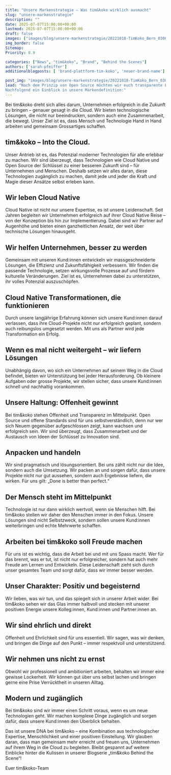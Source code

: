 ```yaml
---
title: "Unsere Markenstrategie – Was tim&koko wirklich ausmacht"
slug: "unsere-markenstrategie" 
description: "" 
date: 2025-07-07T15:00:00+00:00 
lastmod: 2025-07-07T15:00:00+00:00 
draft: false 
images: ["images/blog/unsere-markenstrategie/20221018-TimKoko_Bern_0306.jpg"] # Open Graph bild, das angezeigt wird, wenn man die URL bspw. im google chat oder auf LinkedIn postet
img_border: false 
Sitemap:
Priority: 0.9

categories: ["News", "tim&koko", "Brand", "Behind the Scenes"] 
authors: ['sarah-pfeiffer']
additionalblogposts: [ 'brand-plattform-tim-koko', 'neuer-brand-name']

post_img: "images/blog/unsere-markenstrategie/20221018-TimKoko_Bern_0306.jpg" # das Bild, dass in der Blogübersicht und im Blogpost oben angezeigt wird
lead: "Nach dem Prinzip von Open Source möchten wir euch transparente Einblicke in unsere Firmen-DNA geben – in unsere Werte, Überzeugungen und das, was wir sowohl intern als auch extern bei tim&koko leben. 
Nachfolgend ein Einblick in unsere Markendefinition:"
---
```


Bei tim&koko dreht sich alles darum, Unternehmen erfolgreich in die Zukunft zu bringen – genauer gesagt in die Cloud. Wir bieten technologische Lösungen, die nicht nur beeindrucken, sondern auch eine Zusammenarbeit, die bewegt. Unser Ziel ist es, dass Mensch und Technologie Hand in Hand arbeiten und gemeinsam Grossartiges schaffen.

## tim&koko – Into the Cloud.

Unser Antrieb ist es, das Potenzial moderner Technologien für alle erlebbar zu machen. Wir sind überzeugt, dass Technologien wie Cloud Native und Open Source der Schlüssel zu einer besseren Zukunft sind – für Unternehmen und Menschen. Deshalb setzen wir alles daran, diese Technologien zugänglich zu machen, damit jede und jeder die Kraft und Magie dieser Ansätze selbst erleben kann.

## Wir leben Cloud Native

Cloud Native ist nicht nur unsere Expertise, es ist unsere Leidenschaft. Seit Jahren begleiten wir Unternehmen erfolgreich auf ihrer Cloud Native Reise – von der Konzeption bis hin zur Implementierung. Dabei sind wir Partner auf Augenhöhe und bieten einen ganzheitlichen Ansatz, der weit über technische Lösungen hinausgeht.

## Wir helfen Unternehmen, besser zu werden

Gemeinsam mit unseren Kund:innen entwickeln wir massgeschneiderte Lösungen, die Effizienz und Zukunftsfähigkeit verbessern. Wir finden die passende Technologie, setzen wirkungsvolle Prozesse auf und fördern kulturelle Veränderungen. Ziel ist es, Unternehmen dabei zu unterstützen, ihr volles Potenzial auszuschöpfen.

## Cloud Native Transformationen, die funktionieren

Durch unsere langjährige Erfahrung können sich unsere Kund:innen darauf verlassen, dass ihre Cloud-Projekte nicht nur erfolgreich geplant, sondern auch reibungslos umgesetzt werden. Mit uns als Partner wird jede Transformation ein Erfolg.

## Wenn es mal nicht weitergeht – wir liefern Lösungen

Unabhängig davon, wo sich ein Unternehmen auf seinem Weg in die Cloud befindet, bieten wir Unterstützung bei jeder Herausforderung. Ob kleinere Aufgaben oder grosse Projekte, wir stellen sicher, dass unsere Kund:innen schnell und nachhaltig vorankommen.

## Unsere Haltung: Offenheit gewinnt

Bei tim&koko stehen Offenheit und Transparenz im Mittelpunkt. Open Source und offene Standards sind für uns selbstverständlich, denn nur wer sich Neuem gegenüber aufgeschlossen zeigt, kann wachsen und erfolgreich sein. Wir sind überzeugt, dass Zusammenarbeit und der Austausch von Ideen der Schlüssel zu Innovation sind.

## Anpacken und handeln

Wir sind pragmatisch und lösungsorientiert. Bei uns zählt nicht nur die Idee, sondern auch die Umsetzung. Wir packen an und sorgen dafür, dass unsere Projekte nicht nur gut aussehen, sondern auch Ergebnisse liefern, die wirken. Für uns gilt: „Done is better than perfect.“

## Der Mensch steht im Mittelpunkt

Technologie ist nur dann wirklich wertvoll, wenn sie Menschen hilft. Bei tim&koko stellen wir daher den Menschen immer in den Fokus. Unsere Lösungen sind nicht Selbstzweck, sondern sollen unsere Kund:innen weiterbringen und echte Mehrwerte schaffen.

## Arbeiten bei tim&koko soll Freude machen

Für uns ist es wichtig, dass die Arbeit bei und mit uns Spass macht. Wer für das brennt, was er tut, ist nicht nur erfolgreicher, sondern hat auch mehr Freude am Lernen und Entwickeln. Diese Leidenschaft zieht sich durch unser gesamtes Team und sorgt dafür, dass wir immer besser werden.

## Unser Charakter: Positiv und begeisternd

Wir lieben, was wir tun, und das spiegelt sich in unserer Arbeit wider. Bei tim&koko sehen wir das Glas immer halbvoll und stecken mit unserer positiven Energie unsere Kolleg:innen, Kund:innen und Partner:innen an.

## Wir sind ehrlich und direkt

Offenheit und Ehrlichkeit sind für uns essentiell. Wir sagen, was wir denken, und bringen die Dinge auf den Punkt – immer respektvoll und unterstützend.

## Wir nehmen uns nicht zu ernst

Obwohl wir professionell und ambitioniert arbeiten, behalten wir immer eine gewisse Lockerheit. Wir können gut über uns selbst lachen und bringen gerne eine Prise Verrücktheit in unseren Alltag.

## Modern und zugänglich

Bei tim&koko sind wir immer einen Schritt voraus, wenn es um neue Technologien geht. Wir machen komplexe Dinge zugänglich und sorgen dafür, dass unsere Kund:innen den Überblick behalten.

Das ist unsere DNA bei tim&koko – eine Kombination aus technologischer Expertise, Menschlichkeit und einer positiven Einstellung. Wir glauben daran, dass man gemeinsam mehr erreicht und freuen uns, Unternehmen auf ihrem Weg in die Cloud zu begleiten. Bleibt gespannt auf weitere Einblicke hinter die Kulissen in unserer Blogserie „tim&koko Behind the Scene“!

Euer tim&koko-Team
